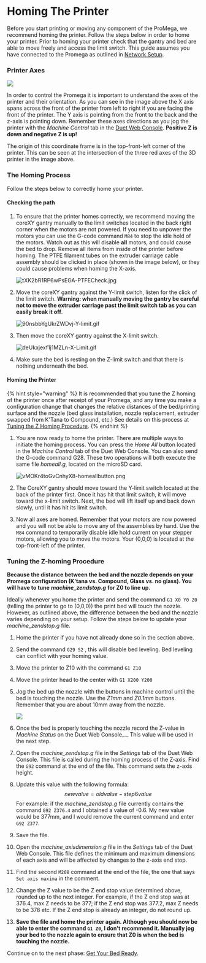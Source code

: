 # Homing The Printer

Before you start printing or moving any component of the ProMega, we recommend homing the printer. Follow the steps below in order to home your printer. Prior to homing your printer check that the gantry and bed are able to move freely and access the limit switch. This guide assumes you have connected to the Promega as outlined in [Network Setup](../getting-started-1/setup-your-network.md).

### Printer Axes

![](../.gitbook/assets/promegacoordinateaxes.jpg)

In order to control the Promega it is important to understand the axes of the printer and their orientation. As you can see in the image above the X axis spans across the front of the printer from left to right if you are facing the front of the printer. The Y axis is pointing from the front to the back and the z-axis is pointing down. Remember these axes directions as you jog the printer with the _Machine Control_ tab in the [Duet Web Console](../getting-started-1/setup-your-network.md#the-web-interface). **Positive Z is down and negative Z is up!**

The origin of this coordinate frame is in the top-front-left corner of the printer. This can be seen at the intersection of the three red axes of the 3D printer in the image above.

### The Homing Process

Follow the steps below to correctly home your printer.

#### Checking the path

1. To ensure that the printer homes correctly, we recommend moving the coreXY gantry manually to the limit switches located in the back right corner when the motors are not powered. If you need to unpower the motors you can use the G-code command `M84` to stop the idle hold of the motors. Watch out as this will disable **all** motors, and could cause the bed to drop. Remove all items from inside of the printer before homing. The PTFE filament tubes on the extruder carriage cable assembly should be clicked in place \(shown in the image below\), or they could cause problems when homing the X-axis.

   ![tXK2bR1RP6wPsEGA-PTFECheck.jpg](../.gitbook/assets/txk2br1rp6wpsega-ptfecheck.jpg)

2. Move the coreXY gantry against the Y-limit switch, listen for the click of the limit switch. **Warning: when manually moving the gantry be careful not to move the extruder carriage past the limit switch tab as you can easily break it off**.

   ![90nsbbYgUkrZWDvj-Y-limit.gif](../.gitbook/assets/90nsbbygukrzwdvj-y-limit.gif)

3. Then move the coreXY gantry against the X-limit switch.

   ![deUkxjexf1j1MZLn-X-Limit.gif](../.gitbook/assets/deukxjexf1j1mzln-x-limit.gif)

4. Make sure the bed is resting on the Z-limit switch and that there is nothing underneath the bed.

#### Homing the Printer

{% hint style="warning" %}
It is recommended that you tune the Z homing of the printer once after receipt of your Promega, and any time you make a configuration change that changes the relative distances of the bed/printing surface and the nozzle \(bed glass installation, nozzle replacement, extruder swapped from K'Tana to Compound, etc.\) See details on this process at [Tuning the Z Homing Procedure](homing-the-printer.md#tuning-the-z-homing-procedure).
{% endhint %}

1. You are now ready to home the printer. There are multiple ways to initiate the homing process. You can press the _Home All_ button located in the _Machine Control_ tab of the Duet Web Console. You can also send the G-code command G28. These two operations will both execute the same file _homeall.g_, located on the microSD card.

   ![vMOKr4toGvCnhyX8-homeallbutton.png](../.gitbook/assets/vmokr4togvcnhyx8-homeallbutton.png)

2. The CoreXY gantry should move toward the Y-limit switch located at the back of the printer first. Once it has hit that limit switch, it will move toward the x-limit switch. Next, the bed will lift itself up and back down slowly, until it has hit its limit switch.
3. Now all axes are homed. Remember that your motors are now powered and you will not be able to move any of the assemblies by hand. Use the `M84` command to temporarily disable idle hold current on your stepper motors, allowing you to move the motors. Your \(0,0,0\) is located at the top-front-left of the printer. 

### Tuning the Z-homing Procedure

**Because the distance between the bed and the nozzle depends on your Promega configuration \(K'tana vs. Compound, Glass vs. no glass\). You will have to tune** _**machine\_zendstop.g**_ **for Z0 to line up.**

Ideally whenever you home the printer and send the command `G1 X0 Y0 Z0` \(telling the printer to go to \(0,0,0\)\) the print bed will touch the nozzle. However, as outlined above, the difference between the bed and the nozzle varies depending on your setup. Follow the steps below to update your _machine\_zendstop.g_ file.

1. Home the printer if you have not already done so in the section above.
2. Send the command `G29 S2` , this will disable bed leveling. Bed leveling can conflict with your homing value.
3. Move the printer to Z10 with the command `G1 Z10`
4. Move the printer head to the center with `G1 X200 Y200`
5. Jog the bed up the nozzle with the buttons in machine control until the bed is touching the nozzle. Use the _Z1mm_ and _Z0.1mm_ buttons. Remember that you are about 10mm away from the nozzle.

   ![](../.gitbook/assets/machinecontrol%20%281%29.png)

6. Once the bed is properly touching the nozzle record the Z-value in _Machine Status_ on the Duet Web Console_._ This value will be used in the next step.
7. Open the _machine\_zendstop.g_ file in the _Settings_ tab of the Duet Web Console. This file is called during the homing process of the Z-axis. Find the `G92` command at the end of the file. This command sets the z-axis height.
8. Update this value with the following formula:  $$new value = old value - step6value$$  For example: if the _machine\_zendstop.g_ file currently contains the command  `G92 Z376.4` and I obtained a value of -0.6. My new value would be 377mm, and I would remove the current command and enter `G92 Z377`.
9. Save the file.
10. Open the _machine\_axisdimension.g_ file in the _Settings_ tab of the Duet Web Console. This file defines the minimum and maximum dimensions of each axis and will be affected by changes to the z-axis end stop.
11. Find the second `M208` command at the end of the file, the one that says `Set axis maxima` in the comment.
12. Change the Z value to be the Z end stop value determined above, rounded up to the next integer. For example, if the Z end stop was at 376.4, max Z needs to be 377; if the Z end stop was 377.2, max Z needs to be 378 etc. If the Z end stop is already an integer, do not round up.
13. **Save the file and home the printer again. Although you should now be able to enter the command `G1 Z0`, I don't recommend it. Manually jog your bed to the nozzle again to ensure that Z0 is when the bed is touching the nozzle.**

Continue on to the next phase: [Get Your Bed Ready](get-your-bed-ready.md).

